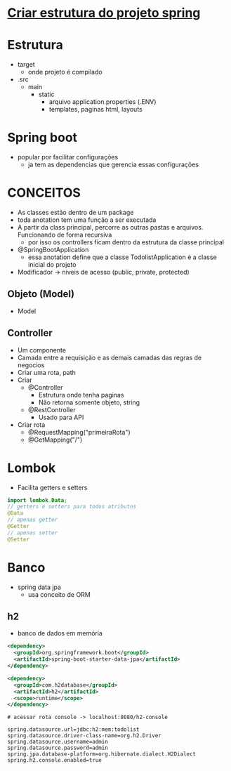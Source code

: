 # [Criar estrutura do projeto spring](https://start.spring.io/)

# Estrutura
- target
  - onde projeto é compilado
- .src
  - main
    - static
      - arquivo application.properties (.ENV)
      - templates, paginas html, layouts
# Spring boot
- popular por facilitar configurações
  - ja tem as dependencias que gerencia essas configurações

# CONCEITOS
- As classes estão dentro de um package
- toda anotation tem uma função a ser executada
- A partir da class principal, percorre as outras pastas e arquivos. Funcionando de forma recursiva
  - por isso os controllers ficam dentro da estrutura da classe principal
- @SpringBootApplication
  - essa anotation define que a classe TodolistApplication é a classe inicial do projeto
- Modificador -> niveis de acesso (public, private, protected)
## Objeto  (Model)
- Model

## Controller
- Um componente
- Camada entre a requisição e as demais camadas das regras de negocios
- Criar uma rota, path
- Criar
  - @Controller
    - Estrutura onde tenha paginas
    - Não retorna somente objeto, string
  - @RestController
    - Usado para API
- Criar rota
  - @RequestMapping("primeiraRota")
  - @GetMapping("/")

# Lombok
- Facilita getters e setters
```java
import lombok.Data;
// getters e setters para todos atributos
@Data
// apenas getter
@Getter
// apenas setter
@Setter
```

# Banco
- spring data jpa 
  - usa conceito de ORM
## h2
- banco de dados em memória

```xml
<dependency>
  <groupId>org.springframework.boot</groupId>
  <artifactId>spring-boot-starter-data-jpa</artifactId>
</dependency>

<dependency>
  <groupId>com.h2database</groupId>
  <artifactId>h2</artifactId>
  <scope>runtime</scope>
</dependency>
```
```env
# acessar rota console -> localhost:8080/h2-console

spring.datasource.url=jdbc:h2:mem:todolist
spring.datasource.driver-class-name=org.h2.Driver
spring.datasource.username=admin
spring.datasource.password=admin
spring.jpa.database-platform=org.hibernate.dialect.H2Dialect
spring.h2.console.enabled=true
```